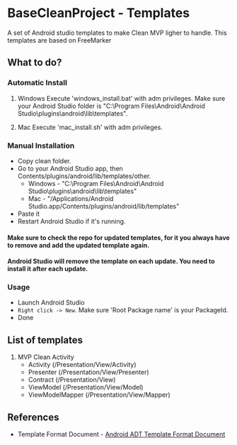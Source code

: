 # BaseCleanProject - Templates

A set of Android studio templates to make Clean MVP ligher to handle. This templates are based on FreeMarker

## What to do?

### Automatic Install

1. Windows
Execute 'windows_install.bat' with adm privileges. Make sure your Android Studio folder is "C:\Program Files\Android\Android Studio\plugins\android\lib\templates".

2. Mac
Execute 'mac_install.sh' with adm privileges.

### Manual Installation

 * Copy clean folder.
 * Go to your Android Studio app, then Contents/plugins/android/lib/templates/other.
   - Windows -  "C:\Program Files\Android\Android Studio\plugins\android\lib\templates"
   - Mac - "/Applications/Android Studio.app/Contents/plugins/android/lib/templates"
 * Paste it
 * Restart Android Studio if it's running.

#### Make sure to check the repo for updated templates, for it you always have to remove and add the updated template again.
#### Android Studio will remove the template on each update. You need to install it after each update.

### Usage

 * Launch Android Studio
 * `Right click -> New`. Make sure 'Root Package name' is your PackageId. 
 * Done

## List of templates

1. MVP  Clean Activity
	* Activity (/Presentation/View/Activity)
	* Presenter (/Presentation/View/Presenter)
	* Contract (/Presentation/View)
	* ViewModel (/Presentation/View/Model)
	* ViewModelMapper (/Presentation/View/Mapper)

## References
* Template Format Document - [Android ADT Template Format Document](http://www.i-programmer.info/professional-programmer/resources-and-tools/6845-android-adt-template-format-document.html)
